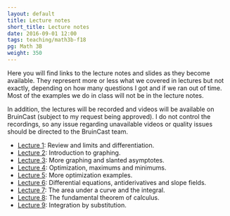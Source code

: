 ```yaml
---
layout: default
title: Lecture notes
short_title: Lecture notes
date: 2016-09-01 12:00
tags: teaching/math3b-f18
pg: Math 3B
weight: 350
---
```


Here you will find links to the lecture notes and slides as they become available. They represent more or less what we covered in lectures but not exactly, depending on how many questions I got and if we ran out of time. Most of the examples we do in class will not be in the lecture notes.

In addition, the lectures will be recorded and videos will be available on BruinCast (subject to my request being approved). I do not control the recordings, so any issue regarding unavailable videos or quality issues should be directed to the BruinCast team.

- [Lecture 1][]: Review and limits and differentiation.
- [Lecture 2][]: Introduction to graphing. 
- [Lecture 3][]: More graphing and slanted asymptotes. 
- [Lecture 4][]: Optimization, maximums and minimums. 
- [Lecture 5][]: More optimization examples. 
- [Lecture 6][]: Differential equations, antiderivatives and slope fields.
- [Lecture 7][]: The area under a curve and the integral.
- [Lecture 8][]: The fundamental theorem of calculus.
- [Lecture 9][]: Integration by substitution.


[Lecture 1]: lectures/lect1.pdf
[Lecture 2]: lectures/lect2.pdf
[Lecture 3]: lectures/lect3.pdf
[Lecture 4]: lectures/lect4.pdf
[Lecture 5]: lectures/lect5.pdf
[Lecture 6]: lectures/lect6.pdf
[Lecture 7]: lectures/lect7.pdf
[Lecture 8]: lectures/lect8.pdf
[Lecture 9]: lectures/lect9.pdf
[Lecture 10]: lectures/lect10.pdf
[Lecture 11]: lectures/lect11.pdf
[Lecture 12]: lectures/lect12.pdf
[Lecture 13]: lectures/lect13.pdf
[Lecture 14]: lectures/lect14.pdf
[Lecture 15]: lectures/lect15.pdf
[Lecture 16]: lectures/lect16.pdf
[Lecture 17]: lectures/lect17.pdf
[Lecture 18]: lectures/lect18.pdf
[Lecture 19]: lectures/lect19.pdf
[Lecture 20]: lectures/lect20.pdf
[Lecture 21]: lectures/lect21.pdf
[Lecture 22]: lectures/lect22.pdf
[Lecture 23]: lectures/lect23.pdf
[Lecture 24]: lectures/lect24.pdf
[Lecture 25]: lectures/lect25.pdf
